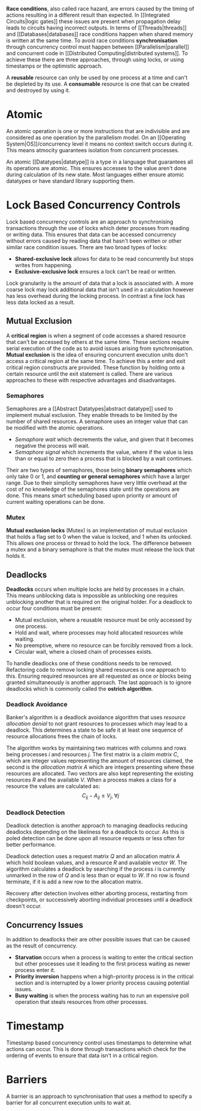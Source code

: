 **Race conditions**, also called race hazard, are errors caused by the timing of actions resulting in a different result than expected. In [[Integrated Circuits|logic gates]] these issues are present when propagation delay leads to circuits having incorrect outputs. In terms of [[Threads|threads]] and [[Databases|databases]] race conditions happen when shared memory is written at the same time. To avoid race conditions **synchronisation** through concurrency control must happen between [[Parallelism|parallel]] and concurrent code in [[Distributed Computing|distributed systems]]. To achieve these there are three approaches, through using locks, or using timestamps or the optimistic approach.

A **reusable** resource can only be used by one process at a time and can't be depleted by its use. A **consumable** resource is one that can be created and destroyed by using it.

# Atomic
An atomic operation is one or more instructions that are indivisible and are considered as one operation by the parallelism model. On an [[Operating System|OS]]/concurrency level it means no context switch occurs during it. This means atmocity guarantees isolation from concurrent processes.

An atomic [[Datatypes|datatype]] is a type in a language that guarantees all its operations are atomic. This ensures accesses to the value aren't done during calculation of its new state. Most languages either ensure atomic datatypes or have standard library supporting them.

# Lock Based Concurrency Controls
Lock based concurrency controls are an approach to synchronising transactions through the use of locks which deter processes from reading or writing data. This ensures that data can be accessed concurrency without errors caused by reading data that hasn't been written or other similar race condition issues. There are two broad types of locks:
- **Shared-exclusive lock** allows for data to be read concurrently but stops writes from happening.
- **Exclusive-exclusive lock** ensures a lock can't be read or written.

Lock granularity is the amount of data that a lock is associated with. A more coarse lock may lock additional data that isn't used in a calculation however has less overhead during the locking process. In contrast a fine lock has less data locked as a result.

## Mutual Exclusion
A **critical region** is when a segment of code accesses a shared resource that can't be accessed by others at the same time. These sections require serial execution of the code as to avoid issues arising from synchronisation. **Mutual exclusion** is the idea of ensuring concurrent execution units don't access a critical region at the same time. To achieve this a enter and exit critical region constructs are provided. These function by holding onto a certain resource until the exit statement is called. There are various approaches to these with respective advantages and disadvantages.

### Semaphores
Semaphores are a [[Abstract Datatypes|abstract datatype]] used to implement mutual exclusion. They enable threads to be limited by the number of shared resources. A semaphore uses an integer value that can be modified with the atomic operations. 
- *Semaphore wait* which decrements the value, and given that it becomes negative the process will wait.
- *Semaphore signal* which increments the value, where if the value is less than or equal to zero then a process that is blocked by a wait continues.

Their are two types of semaphores, those being **binary semaphores** which only take 0 or 1, and **counting or general semaphores** which have a larger range. Due to their simplicity semaphores have very little overhead at the cost of no knowledge of the semaphores state until the operations are done. This means smart scheduling based upon priority or amount of current waiting operations can be done.

### Mutex
**Mutual exclusion locks** (Mutex) is an implementation of mutual exclusion that holds a flag set to 0 when the value is locked, and 1 when its unlocked. This allows one process or thread to hold the lock. The difference between a mutex and a binary semaphore is that the mutex must release the lock that holds it.


## Deadlocks
**Deadlocks** occurs when multiple locks are held by processes in a chain. This means unblocking data is impossible as unblocking one requires unblocking another that is required on the original holder. For a deadlock to occur four conditions must be present:
- Mutual exclusion, where a reusable resource must be only accessed by one process.
- Hold and wait, where processes may hold allocated resources while waiting.
- No preemptive, where no resource can be forcibly removed from a lock.
- Circular wait, where a closed chain of processes exists.

To handle deadlocks one of these conditions needs to be removed. Refactoring code to remove locking shared resources is one approach to this. Ensuring required resources are all requested as once or blocks being granted simultaneously is another approach. The last approach is to ignore deadlocks which is commonly called the **ostrich algorithm**.

### Deadlock Avoidance
Banker's algorithm is a deadlock avoidance algorithm that uses *resource allocation denial* to not grant resources to processes which may lead to a deadlock. This determines a state to be safe it at least one sequence of resource allocations frees the chain of locks. 

The algorithm works by maintaining two matrices with columns and rows being processes $i$ and resources $j$. The first matrix is a *claim matrix* $C$, which are integer values representing the amount of resources claimed, the second is the *allocation matrix* $A$ which are integers presenting where these resources are allocated. Two vectors are also kept representing the existing resources $R$ and the available $V$. When a process makes a class for a resource the values are calculated as:
$$C_{ij}-A_{ij}\leq V_j,\;\forall j$$

### Deadlock Detection
Deadlock detection is another approach to managing deadlocks reducing deadlocks depending on the likeliness for a deadlock to occur. As this is poled detection can be done upon all resource requests or less often for better performance. 

Deadlock detection uses a request matrix $Q$ and an allocation matrix $A$ which hold boolean values, and a resource $R$ and available vector $W$. The algorithm calculates a deadlock by searching if the process $i$ is currently unmarked in the row of $Q$ and is less than or equal to $W$. If no row is found terminate, if it is add a new row to the allocation matrix.

Recovery after detection involves either aborting process, restarting from checkpoints, or successively aborting individual processes until a deadlock doesn't occur.

## Concurrency Issues
In addition to deadlocks their are other possible issues that can be caused as the result of concurrency.
- **Starvation** occurs when a process is waiting to enter the critical section but other processes use it leading to the first process waiting as newer process enter it.
- **Priority inversion** happens when a high-priority process is in the critical section and is interrupted by a lower priority process causing potential issues.
- **Busy waiting** is when the process waiting has to run an expensive poll operation that steals resources from other processes.

# Timestamp
Timestamp based concurrency control uses timestamps to determine what actions can occur. This is done through transactions which check for the ordering of events to ensure that data isn't in a critical region.

# Barriers
A barrier is an approach to synchronisation that uses a method to specify a barrier for all concurrent execution units to wait at.